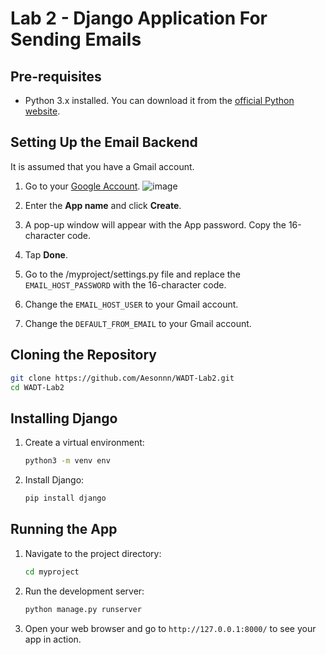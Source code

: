 # Lab 2 - Django Application For Sending Emails

## Pre-requisites
- Python 3.x installed. You can download it from the [official Python website](https://www.python.org/downloads/).

## Setting Up the Email Backend

It is assumed that you have a Gmail account. 

1. Go to your [Google Account](https://myaccount.google.com/apppasswords).
   ![image](https://github.com/user-attachments/assets/991a0c5d-0708-4191-b0af-51c251a30886)

3. Enter the **App name** and click **Create**.
4. A pop-up window will appear with the App password. Copy the 16-character code.
5. Tap **Done**.
6. Go to the /myproject/settings.py file and replace the `EMAIL_HOST_PASSWORD` with the 16-character code.
7. Change the `EMAIL_HOST_USER` to your Gmail account.
8. Change the `DEFAULT_FROM_EMAIL` to your Gmail account.

## Cloning the Repository

```sh
git clone https://github.com/Aesonnn/WADT-Lab2.git
cd WADT-Lab2
```

## Installing Django

1. Create a virtual environment:

    ```sh
    python3 -m venv env
    ```

2. Install Django:

    ```sh
    pip install django
    ```

## Running the App

1. Navigate to the project directory:

    ```sh
    cd myproject
    ```

2. Run the development server:

    ```sh
    python manage.py runserver
    ```

3. Open your web browser and go to `http://127.0.0.1:8000/` to see your app in action.
